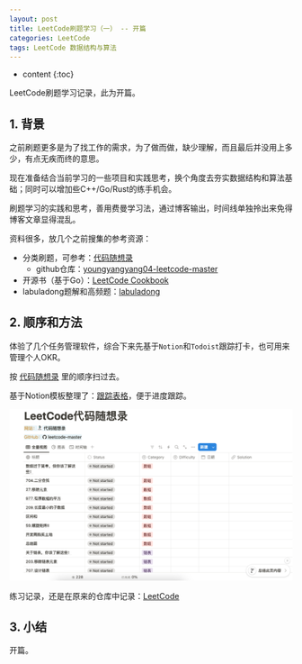 ```yaml
---
layout: post
title: LeetCode刷题学习（一） -- 开篇
categories: LeetCode
tags: LeetCode 数据结构与算法
---
```


* content
{:toc}

LeetCode刷题学习记录，此为开篇。



## 1. 背景

之前刷题更多是为了找工作的需求，为了做而做，缺少理解，而且最后并没用上多少，有点无疾而终的意思。

现在准备结合当前学习的一些项目和实践思考，换个角度去夯实数据结构和算法基础；同时可以增加些C++/Go/Rust的练手机会。

刷题学习的实践和思考，善用费曼学习法，通过博客输出，时间线单独拎出来免得博客文章显得混乱。

资料很多，放几个之前搜集的参考资源：

* 分类刷题，可参考：[代码随想录](https://www.programmercarl.com/)
    * github仓库：[youngyangyang04-leetcode-master](https://github.com/youngyangyang04/leetcode-master)
* 开源书（基于Go）：[LeetCode Cookbook](https://books.halfrost.com/leetcode/)
* labuladong题解和高频题：[labuladong](https://github.com/labuladong/fucking-algorithm/tree/master)

## 2. 顺序和方法

体验了几个任务管理软件，综合下来先基于`Notion`和`Todoist`跟踪打卡，也可用来管理个人OKR。

按 [代码随想录](https://www.programmercarl.com/) 里的顺序扫过去。

基于Notion模板整理了：[跟踪表格](https://www.notion.so/LeetCode-11eab3553ae580799bebd0f673f69c53?pvs=4)，便于进度跟踪。

![Notion跟踪表格](/images/2024-10-16-leetcode-seq.png)

练习记录，还是在原来的仓库中记录：[LeetCode](https://github.com/xiaodongQ/LeetCode)

## 3. 小结

开篇。
